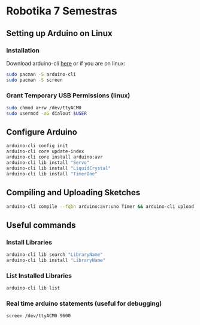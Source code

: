 # Robotika 7 Semestras

## Setting up Arduino on Linux

### Installation
Download arduino-cli [here](https://arduino.github.io/arduino-cli/0.35/installation/) or if you are on linux:
```bash
sudo pacman -S arduino-cli
sudo pacman -S screen
```

### Grant Temporary USB Permissions (linux)

```bash
sudo chmod a+rw /dev/ttyACM0
sudo usermod -aG dialout $USER
```

## Configure Arduino

```bash
arduino-cli config init
arduino-cli core update-index
arduino-cli core install arduino:avr
arduino-cli lib install "Servo"
arduino-cli lib install "LiquidCrystal"
arduino-cli lib install "TimerOne"
```

## Compiling and Uploading Sketches

```bash
arduino-cli compile --fqbn arduino:avr:uno Timer && arduino-cli upload -p /dev/ttyACM0 --fqbn arduino:avr:uno Timer
```

## Useful commands

### Install Libraries

```bash
arduino-cli lib search "LibraryName"
arduino-cli lib install "LibraryName"
```

### List Installed Libraries

```bash
arduino-cli lib list
```

### Real time arduino statements (useful for debugging)

```bash 
screen /dev/ttyACM0 9600
```
